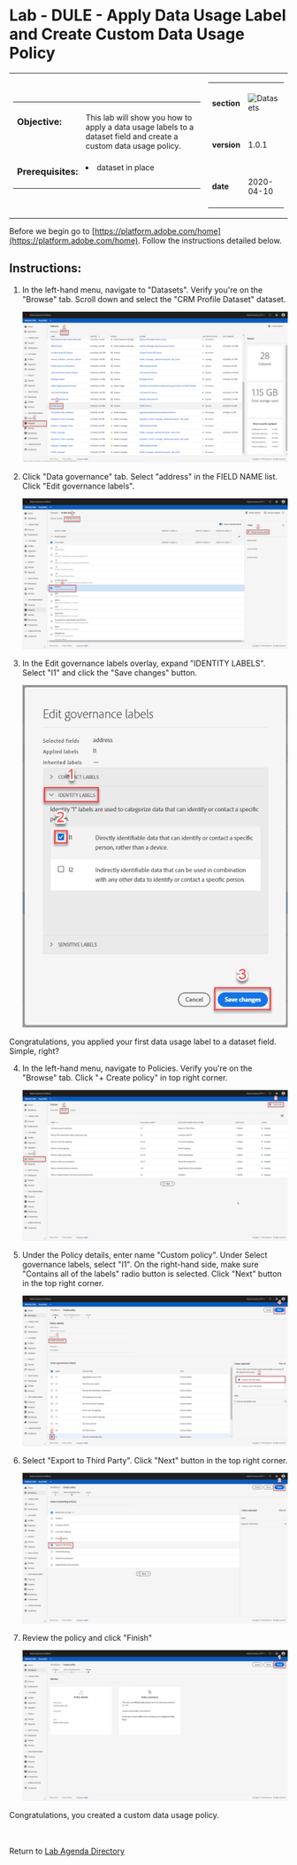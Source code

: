 Lab - DULE - Apply Data Usage Label and Create Custom Data Usage Policy
==========
<table style="border-collapse: collapse; border: none;" class="tab" cellspacing="0" cellpadding="0">

<tr style="border: none;">

<div align="left">
<td width="600" style="border: none;">
<table>
<tbody valign="top">
      <tr width="500">
            <td valign="top"><h3>Objective:</h3>
            </td>
            <td valign="top"><br>This lab will show you how to apply a data usage labels to a dataset field and create a custom data usage policy.
            </td>
     </tr>
     <tr width="500">
           <td valign="top"><h3>Prerequisites:</h3></td>
           <td valign="top"><br><li>dataset in place</li>
           </td>
     </tr>
</tbody>
</table>
</td>
</div>

<div align="right">
<td style="border: none;" valign="top">

<table>
<tbody valign="top">
      <tr>
            <td valign="middle" height="70"><b>section</b></td>
            <td valign="middle" height="70"><img src="https://github.com/adobe/AEP-Hands-on-Labs/blob/master/assets/images/left_hand_nav_menu_datasets.png?raw=true" alt="Datasets"></td>
      </tr>
      <tr>
            <td valign="middle" height="70"><b>version</b></td>
            <td valign="middle" height="70">1.0.1</td>
      </tr>
      <tr>
            <td valign="middle" height="70"><b>date</b></td>
            <td valign="middle" height="70">2020-04-10</td>
      </tr>
</tbody>
</table>
</td>
</div>

</tr>
</table>

Before we begin go to [https://platform.adobe.com/home](https://platform.adobe.com/home). Follow the instructions detailed below.

Instructions:
-----------------
1. In the left-hand menu, navigate to "Datasets". Verify you're on the "Browse" tab. Scroll down and select the "CRM Profile Dataset" dataset.

      ![Demo](./images/datausagelabel1.png)

2. Click "Data governance" tab. Select "address" in the FIELD NAME list. Click "Edit governance labels".

      ![Demo](./images/datausagelabel2.png)

3. In the Edit governance labels overlay, expand "IDENTITY LABELS". Select "I1" and click the "Save changes" button.

      ![Demo](./images/datausagelabel3.png)
      
Congratulations, you applied your first data usage label to a dataset field. Simple, right?
      
4. In the left-hand menu, navigate to Policies. Verify you're on the "Browse" tab. Click "+ Create policy" in top right corner.

      ![Demo](./images/datausagepolicy1.png)
      
5. Under the Policy details, enter name "Custom policy". Under Select governance labels, select "I1". On the right-hand side, make sure "Contains all of the labels" radio button is selected. Click "Next" button in the top right corner.
      
      ![Demo](./images/datausagepolicy2.png)

6. Select "Export to Third Party". Click "Next" button in the top right corner.

      ![Demo](./images/datausagepolicy3.png)

7. Review the policy and click "Finish"

      ![Demo](./images/datausagepolicy4.png)

      
Congratulations, you created a custom data usage policy.
<br>
<br>
<br>

Return to [Lab Agenda Directory](https://github.com/adobe/AEP-Hands-on-Labs/blob/master/labs/travel/README.md#lab-agenda)
